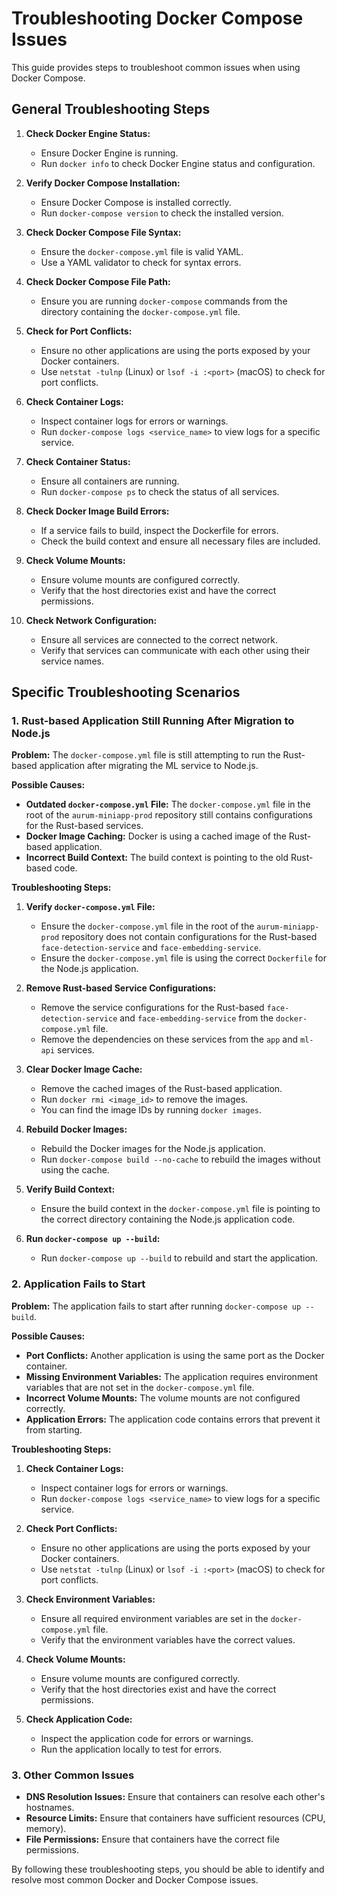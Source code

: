 # Troubleshooting Docker Compose Issues

This guide provides steps to troubleshoot common issues when using Docker Compose.

## General Troubleshooting Steps

1.  **Check Docker Engine Status:**

    - Ensure Docker Engine is running.
    - Run `docker info` to check Docker Engine status and configuration.

2.  **Verify Docker Compose Installation:**

    - Ensure Docker Compose is installed correctly.
    - Run `docker-compose version` to check the installed version.

3.  **Check Docker Compose File Syntax:**

    - Ensure the `docker-compose.yml` file is valid YAML.
    - Use a YAML validator to check for syntax errors.

4.  **Check Docker Compose File Path:**

    - Ensure you are running `docker-compose` commands from the directory containing the `docker-compose.yml` file.

5.  **Check for Port Conflicts:**

    - Ensure no other applications are using the ports exposed by your Docker containers.
    - Use `netstat -tulnp` (Linux) or `lsof -i :<port>` (macOS) to check for port conflicts.

6.  **Check Container Logs:**

    - Inspect container logs for errors or warnings.
    - Run `docker-compose logs <service_name>` to view logs for a specific service.

7.  **Check Container Status:**

    - Ensure all containers are running.
    - Run `docker-compose ps` to check the status of all services.

8.  **Check Docker Image Build Errors:**

    - If a service fails to build, inspect the Dockerfile for errors.
    - Check the build context and ensure all necessary files are included.

9.  **Check Volume Mounts:**

    - Ensure volume mounts are configured correctly.
    - Verify that the host directories exist and have the correct permissions.

10. **Check Network Configuration:**
    - Ensure all services are connected to the correct network.
    - Verify that services can communicate with each other using their service names.

## Specific Troubleshooting Scenarios

### 1. Rust-based Application Still Running After Migration to Node.js

**Problem:** The `docker-compose.yml` file is still attempting to run the Rust-based application after migrating the ML service to Node.js.

**Possible Causes:**

- **Outdated `docker-compose.yml` File:** The `docker-compose.yml` file in the root of the `aurum-miniapp-prod` repository still contains configurations for the Rust-based services.
- **Docker Image Caching:** Docker is using a cached image of the Rust-based application.
- **Incorrect Build Context:** The build context is pointing to the old Rust-based code.

**Troubleshooting Steps:**

1.  **Verify `docker-compose.yml` File:**

    - Ensure the `docker-compose.yml` file in the root of the `aurum-miniapp-prod` repository does not contain configurations for the Rust-based `face-detection-service` and `face-embedding-service`.
    - Ensure the `docker-compose.yml` file is using the correct `Dockerfile` for the Node.js application.

2.  **Remove Rust-based Service Configurations:**

    - Remove the service configurations for the Rust-based `face-detection-service` and `face-embedding-service` from the `docker-compose.yml` file.
    - Remove the dependencies on these services from the `app` and `ml-api` services.

3.  **Clear Docker Image Cache:**

    - Remove the cached images of the Rust-based application.
    - Run `docker rmi <image_id>` to remove the images.
    - You can find the image IDs by running `docker images`.

4.  **Rebuild Docker Images:**

    - Rebuild the Docker images for the Node.js application.
    - Run `docker-compose build --no-cache` to rebuild the images without using the cache.

5.  **Verify Build Context:**

    - Ensure the build context in the `docker-compose.yml` file is pointing to the correct directory containing the Node.js application code.

6.  **Run `docker-compose up --build`:**
    - Run `docker-compose up --build` to rebuild and start the application.

### 2. Application Fails to Start

**Problem:** The application fails to start after running `docker-compose up --build`.

**Possible Causes:**

- **Port Conflicts:** Another application is using the same port as the Docker container.
- **Missing Environment Variables:** The application requires environment variables that are not set in the `docker-compose.yml` file.
- **Incorrect Volume Mounts:** The volume mounts are not configured correctly.
- **Application Errors:** The application code contains errors that prevent it from starting.

**Troubleshooting Steps:**

1.  **Check Container Logs:**

    - Inspect container logs for errors or warnings.
    - Run `docker-compose logs <service_name>` to view logs for a specific service.

2.  **Check Port Conflicts:**

    - Ensure no other applications are using the ports exposed by your Docker containers.
    - Use `netstat -tulnp` (Linux) or `lsof -i :<port>` (macOS) to check for port conflicts.

3.  **Check Environment Variables:**

    - Ensure all required environment variables are set in the `docker-compose.yml` file.
    - Verify that the environment variables have the correct values.

4.  **Check Volume Mounts:**

    - Ensure volume mounts are configured correctly.
    - Verify that the host directories exist and have the correct permissions.

5.  **Check Application Code:**
    - Inspect the application code for errors or warnings.
    - Run the application locally to test for errors.

### 3. Other Common Issues

- **DNS Resolution Issues:** Ensure that containers can resolve each other's hostnames.
- **Resource Limits:** Ensure that containers have sufficient resources (CPU, memory).
- **File Permissions:** Ensure that containers have the correct file permissions.

By following these troubleshooting steps, you should be able to identify and resolve most common Docker and Docker Compose issues.
